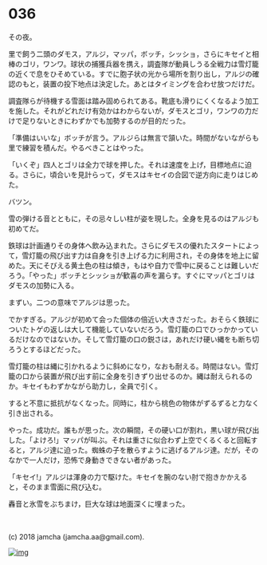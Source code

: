 # 036

その夜。  

里で飼う二頭のダモス，アルジ，マッパ，ボッチ，シッショ，さらにキセイと相棒のゴリ，ワンワ。球状の捕獲兵器を携え，調査隊が動員しうる全戦力は雪灯籠の近くで息をひそめている。すでに胞子状の光から場所を割り出し，アルジの確認のもと，装置の投下地点は決定した。あとはタイミングを合わせ放つだけだ。  

調査隊らが待機する雪面は踏み固められてある。靴底も滑りにくくなるよう加工を施した。それがどれだけ有効かはわからないが，ダモスとゴリ，ワンワの力だけで足りないときにわずかでも加勢するのが目的だった。  

「準備はいいな」ボッチが言う。アルジらは無言で頷いた。時間がないながらも里で練習を積んだ。やるべきことはやった。  

「いくぞ」四人とゴリは全力で球を押した。それは速度を上げ，目標地点に迫る。さらに，頃合いを見計らって，ダモスはキセイの合図で逆方向に走りはじめた。  

バツン。  

雪の弾ける音とともに，その忌々しい柱が姿を現した。全身を見るのはアルジも初めてだ。  

鉄球は計画通りその身体へ飲み込まれた。さらにダモスの優れたスタートによって，雪灯籠の飛び出す力は自身を引き上げる力に利用され，その身体を地上に留めた。天にそびえる黄土色の柱は傾き，もはや自力で雪中に戻ることは難しいだろう。「やった」ボッチとシッショが歓喜の声を漏らす。すぐにマッパとゴリはダモスの加勢に入る。  

まずい。二つの意味でアルジは思った。  

でかすぎる。アルジが初めて会った個体の倍近い大きさだった。おそらく鉄球についたトゲの返しは大して機能していないだろう。雪灯籠の口でひっかかっているだけなのではないか。そして雪灯籠の口の鋭さは，あれだけ硬い縄をも断ち切ろうとするほどだった。  

雪灯籠の柱は縄に引かれるように斜めになり，なおも耐える。時間はない。雪灯籠の口から装置が飛び出す前に全身を引きずり出せるのか。縄は耐えられるのか。キセイもわずかながら助力し，全員で引く。  

すると不意に抵抗がなくなった。同時に，柱から桃色の物体がずるずると力なく引き出される。  

やった。成功だ。誰もが思った。次の瞬間，その硬い口が割れ，黒い球が飛び出した。「よけろ!」マッパが叫ぶ。それは重さに似合わず上空でくるくると回転すると，アルジ達に迫った。蜘蛛の子を散らすように逃げるアルジ達。だが，そのなかで一人だけ，恐怖で身動きできない者があった。  

「キセイ!」アルジは渾身の力で駆けた。キセイを腕のない肘で抱きかかえると，そのまま雪面に飛び込む。  

轟音と氷雪をぶちまけ，巨大な球は地面深くに埋まった。  

<br>  
<br>  
(c) 2018 jamcha (jamcha.aa@gmail.com).  

[![img](http://i.creativecommons.org/l/by-nc-sa/4.0/88x31.png)](http://creativecommons.org/licenses/by-nc-sa/4.0/deed)